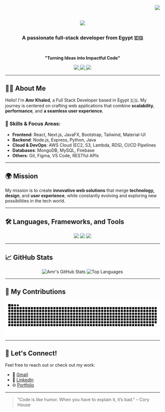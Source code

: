 <img align="right" src="https://visitor-badge.laobi.icu/badge?page_id=amr-khaled.amr-khaled" />

<h1 align="center">
    <img src="https://readme-typing-svg.herokuapp.com/?font=Righteous&size=35&center=true&vCenter=true&width=500&height=70&duration=4000&lines=Hi+There!+👋;+I'm+Amr+Khaled!;" />
</h1>

<h3 align="center">A passionate full-stack developer from Egypt 🇪🇬</h3>

<br/>

<p align="center">
    <strong>"Turning Ideas into Impactful Code"</strong>
</p>

<div align="center">
    <a href="mailto:amrk.saada@gmail.com">
        <img src="https://img.shields.io/badge/Gmail-333333?style=for-the-badge&logo=gmail&logoColor=red" />
    </a>
    <a href="https://linkedin.com/in/amrrkhaled" target="_blank">
        <img src="https://img.shields.io/badge/LinkedIn-0077B5?style=for-the-badge&logo=linkedin&logoColor=white" />
    </a>
    <a href="https://amr-khaled.github.io" target="_blank">
        <img src="https://img.shields.io/badge/Portfolio-FF5722?style=for-the-badge&logo=todoist&logoColor=white" />
    </a>
</div>

---

## 👨‍💻 About Me

Hello! I'm **Amr Khaled**, a Full Stack Developer based in Egypt 🇪🇬. My journey is centered on crafting web applications that combine **scalability**, **performance**, and **a seamless user experience**.

### 🌟 Skills & Focus Areas:
- **Frontend**: React, Next.js, JavaFX, Bootstrap, Tailwind, Material-UI
- **Backend**: Node.js, Express, Python, Java
- **Cloud & DevOps**: AWS Cloud (EC2, S3, Lambda, RDS), CI/CD Pipelines
- **Databases**: MongoDB, MySQL, Firebase
- **Others**: Git, Figma, VS Code, RESTful APIs

---

## 🌍 Mission

My mission is to create **innovative web solutions** that merge **technology, design**, and **user experience**, while constantly evolving and exploring new possibilities in the tech world.

---


## 🛠️ Languages, Frameworks, and Tools

<div align="center">
    <img src="https://skillicons.dev/icons?i=react,bootstrap,mui,html,css,vscode,github,figma,tailwind,git" />
    <img src="https://skillicons.dev/icons?i=nodejs,python,javascript,typescript,express,firebase,mongodb,c,cpp,java,nextjs,mysql,aws" />
    <img src="https://skillicons.dev/icons?i=javafx" />
</div>

---

## 📈 GitHub Stats

<div align="center">
    <img src="https://github-readme-stats.vercel.app/api?username=amr-khaled&show_icons=true&theme=radical" alt="Amr's GitHub Stats" />
    <img src="https://github-readme-stats.vercel.app/api/top-langs/?username=amr-khaled&layout=compact&theme=radical" alt="Top Languages" />
</div>

---

## 🐍 My Contributions

<div align="center">
    <img alt="snake eating my contributions" src="https://raw.githubusercontent.com/salesp07/salesp07/output/github-contribution-grid-snake.svg" />
</div>

---

## 🤝 Let's Connect!

Feel free to reach out or check out my work:

- 📧 [Gmail](mailto:amrk.saada@gmail.com)
- 💼 [LinkedIn](https://linkedin.com/in/amrrkhaled)
- 🌐 [Portfolio](https://amr-khaled.github.io)

---

> "Code is like humor. When you have to explain it, it’s bad." – Cory House

